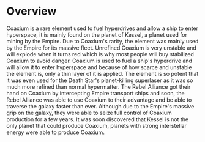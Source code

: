 # Overview

Coaxium is a rare element used to fuel hyperdrives and allow a ship to enter hyperspace, it is mainly found on the planet of Kessel, a planet used for mining by the Empire.
Due to Coaxium's rarity, the element was mainly used by the Empire for its massive fleet.
Unrefined Coaxium is very unstable and will explode when it turns red which is why most people will buy stabilized Coaxium to avoid danger.
Coaxium is used to fuel a ship's hyperdrive and will allow it to enter hyperspace and because of how scarce and unstable the element is, only a thin layer of it is applied.
The element is so potent that it was even used for the Death Star's planet-killing superlaser as it was so much more refined than normal hypermatter.
The Rebel Alliance got their hand on Coaxium by intercepting Empire transport ships and soon, the Rebel Alliance was able to use Coaxium to their advantage and be able to traverse the galaxy faster than ever.
Although due to the Empire's massive grip on the galaxy, they were able to seize full control of Coaxium production for a few years.
It was soon discovered that Kessel is not the only planet that could produce Coaxium, planets with strong interstellar energy were able to produce Coaxium.
